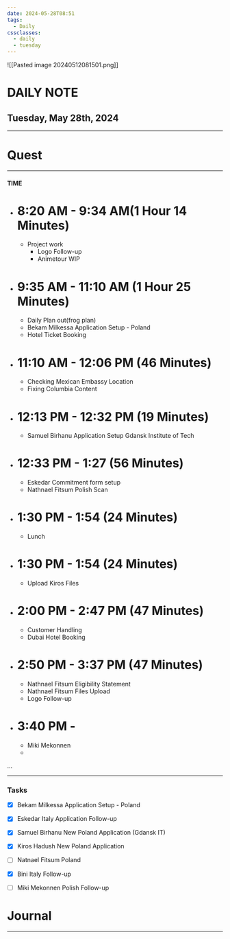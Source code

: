 ```yaml
---
date: 2024-05-28T08:51
tags:
  - Daily
cssclasses:
  - daily
  - tuesday
---
```

![[Pasted image 20240512081501.png]]
# DAILY NOTE
## Tuesday, May 28th, 2024
***
# Quest
---
#### TIME
- # 8:20 AM - 9:34 AM(1 Hour 14 Minutes)
	- Project work
		- Logo Follow-up
		- Animetour WIP

- # 9:35 AM - 11:10 AM (1 Hour 25 Minutes)
	- Daily Plan out(frog plan)
	- Bekam Milkessa Application Setup - Poland
	- Hotel Ticket Booking

- # 11:10 AM - 12:06 PM (46 Minutes) 
	- Checking Mexican Embassy Location
	- Fixing Columbia Content

- # 12:13 PM - 12:32 PM (19 Minutes)
	- Samuel Birhanu Application Setup Gdansk Institute of Tech

- # 12:33 PM - 1:27 (56 Minutes)
	- Eskedar Commitment form setup
	- Nathnael Fitsum Polish Scan

- # 1:30 PM - 1:54 (24 Minutes)
	- Lunch


- # 1:30 PM - 1:54 (24 Minutes)
	- Upload Kiros Files

- # 2:00 PM - 2:47 PM (47 Minutes)
	- Customer Handling
	- Dubai Hotel Booking

- # 2:50 PM - 3:37 PM (47 Minutes)
	- Nathnael Fitsum Eligibility Statement 
	- Nathnael Fitsum Files Upload
	- Logo Follow-up

- # 3:40 PM - 
	- Miki Mekonnen
	- 


...
***
### Tasks
- [x] Bekam Milkessa Application Setup - Poland
- [x] Eskedar Italy Application Follow-up
- [x] Samuel Birhanu New Poland Application (Gdansk IT)
- [x] Kiros Hadush New Poland Application
- [ ] Natnael Fitsum Poland
- [x] Bini Italy Follow-up
- [ ] Miki Mekonnen Polish Follow-up




# Journal
---
